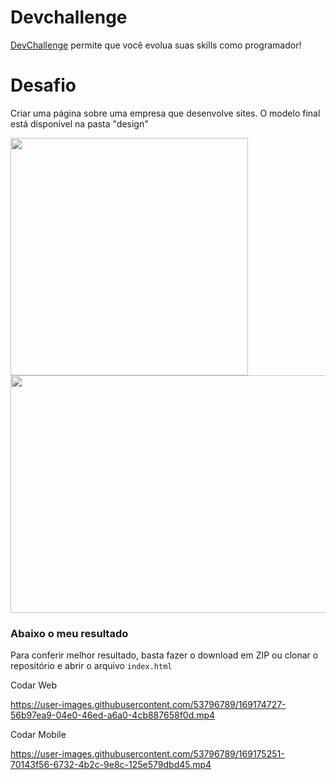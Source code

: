 # Devchallenge
<a href="https://devchallenge.now.sh/"> DevChallenge</a> permite que você evolua suas skills como programador!

# Desafio
Criar uma página sobre uma empresa que desenvolve sites. O modelo final está disponível na pasta "design"

<img src="https://i.ibb.co/2gB9Hkc/codar-mobile.png" width="380" height="380">
<img src="https://i.ibb.co/wpnzvcs/codar-desktop.jpg" width="580" height="380">

### Abaixo o meu resultado

Para conferir melhor resultado, basta fazer o download em ZIP ou clonar o repositório e abrir o arquivo `index.html`

Codar Web

https://user-images.githubusercontent.com/53796789/169174727-56b97ea9-04e0-46ed-a6a0-4cb887658f0d.mp4

Codar Mobile

https://user-images.githubusercontent.com/53796789/169175251-70143f56-6732-4b2c-9e8c-125e579dbd45.mp4

